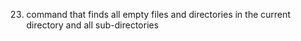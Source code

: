 23. command that finds all empty files and directories in the current directory and all sub-directories
